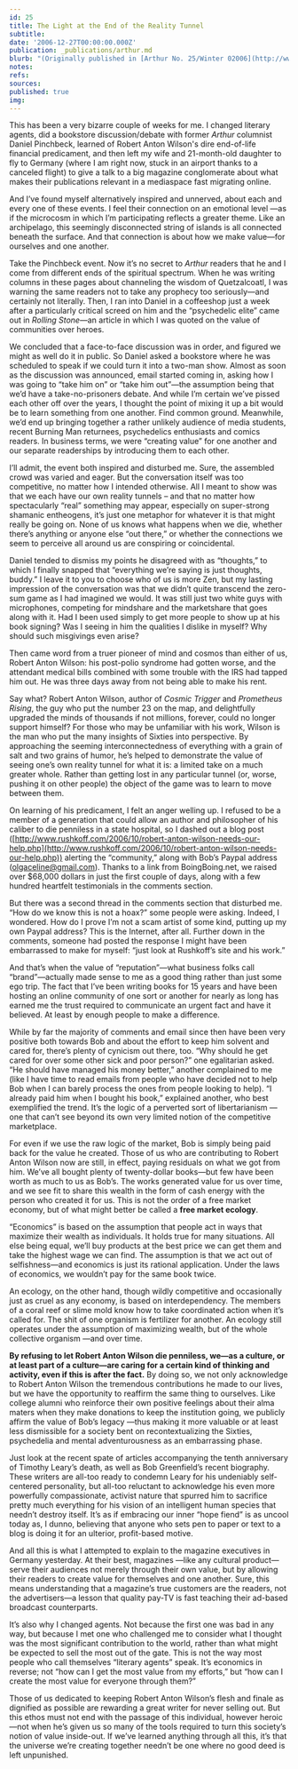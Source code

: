 ```yaml
---
id: 25
title: The Light at the End of the Reality Tunnel
subtitle: 
date: '2006-12-27T00:00:00.000Z'
publication: _publications/arthur.md
blurb: "(Originally published in [Arthur No. 25/Winter 02006](http://www.arthurmag.com/store/index.php?ID=31))"
notes: 
refs: 
sources: 
published: true
img: 
---
```

This has been a very bizarre couple of weeks for me. I changed literary agents, did a bookstore discussion/debate with former *Arthur* columnist Daniel Pinchbeck, learned of Robert Anton Wilson's dire end-of-life financial predicament, and then left my wife and 21-month-old daughter to fly to Germany (where I am right now, stuck in an airport thanks to a canceled flight) to give a talk to a big magazine conglomerate about what makes their publications relevant in a mediaspace fast migrating online.

And I’ve found myself alternatively inspired and unnerved, about each and every one of these events. I feel their connection on an emotional level —as if the microcosm in which I’m participating reflects a greater theme. Like an archipelago, this seemingly disconnected string of islands is all connected beneath the surface. And that connection is about how we make value—for ourselves and one another.

Take the Pinchbeck event. Now it’s no secret to *Arthur* readers that he and I come from different ends of the spiritual spectrum. When he was writing columns in these pages about channeling the wisdom of Quetzalcoatl, I was warning the same readers not to take any prophecy too seriously—and certainly not literally. Then, I ran into Daniel in a coffeeshop just a week after a particularly critical screed on him and the “psychedelic elite” came out in *Rolling Stone*—an article in which I was quoted on the value of communities over heroes.

We concluded that a face-to-face discussion was in order, and figured we might as well do it in public. So Daniel asked a bookstore where he was scheduled to speak if we could turn it into a two-man show. Almost as soon as the discussion was announced, email started coming in, asking how I was going to “take him on” or “take him out”—the assumption being that we’d have a take-no-prisoners debate. And while I’m certain we’ve pissed each other off over the years, I thought the point of mixing it up a bit would be to learn something from one another. Find common ground. Meanwhile, we’d end up bringing together a rather unlikely audience of media students, recent Burning Man returnees, psychedelics enthusiasts and comics readers. In business terms, we were “creating value” for one another and our separate readerships by introducing them to each other.

I’ll admit, the event both inspired and disturbed me. Sure, the assembled crowd was varied and eager. But the conversation itself was too competitive, no matter how I intended otherwise. All I meant to show was that we each have our own reality tunnels – and that no matter how spectacularly “real” something may appear, especially on super-strong shamanic entheogens, it’s just one metaphor for whatever it is that might really be going on. None of us knows what happens when we die, whether there’s anything or anyone else “out there,” or whether the connections we seem to perceive all around us are conspiring or coincidental.

Daniel tended to dismiss my points he disagreed with as “thoughts,” to which I finally snapped that “everything we’re saying is just thoughts, buddy.” I leave it to you to choose who of us is more Zen, but my lasting impression of the conversation was that we didn’t quite transcend the zero-sum game as I had imagined we would. It was still just two white guys with microphones, competing for mindshare and the marketshare that goes along with it. Had I been used simply to get more people to show up at his book signing? Was I seeing in him the qualities I dislike in myself? Why should such misgivings even arise?

Then came word from a truer pioneer of mind and cosmos than either of us, Robert Anton Wilson: his post-polio syndrome had gotten worse, and the attendant medical bills combined with some trouble with the IRS had tapped him out. He was three days away from not being able to make his rent.

Say what? Robert Anton Wilson, author of *Cosmic Trigger* and *Prometheus Rising*, the guy who put the number 23 on the map, and delightfully upgraded the minds of thousands if not millions, forever, could no longer support himself? For those who may be unfamiliar with his work, Wilson is the man who put the many insights of Sixties into perspective. By approaching the seeming interconnectedness of everything with a grain of salt and two grains of humor, he’s helped to demonstrate the value of seeing one’s own reality tunnel for what it is: a limited take on a much greater whole. Rather than getting lost in any particular tunnel (or, worse, pushing it on other people) the object of the game was to learn to move between them.

On learning of his predicament, I felt an anger welling up. I refused to be a member of a generation that could allow an author and philosopher of his caliber to die penniless in a state hospital, so I dashed out a blog post ([http://www.rushkoff.com/2006/10/robert-anton-wilson-needs-our-help.php](http://www.rushkoff.com/2006/10/robert-anton-wilson-needs-our-help.php)) alerting the “community,” along with Bob’s Paypal address (olgaceline@gmail.com). Thanks to a link from BoingBoing.net, we raised over $68,000 dollars in just the first couple of days, along with a few hundred heartfelt testimonials in the comments section.

But there was a second thread in the comments section that disturbed me. “How do we know this is not a hoax?” some people were asking. Indeed, I wondered. How do I prove I’m not a scam artist of some kind, putting up my own Paypal address? This is the Internet, after all. Further down in the comments, someone had posted the response I might have been embarrassed to make for myself: “just look at Rushkoff’s site and his work.”

And that’s when the value of “reputation”—what business folks call “brand”—actually made sense to me as a good thing rather than just some ego trip. The fact that I’ve been writing books for 15 years and have been hosting an online community of one sort or another for nearly as long has earned me the trust required to communicate an urgent fact and have it believed. At least by enough people to make a difference.

While by far the majority of comments and email since then have been very positive both towards Bob and about the effort to keep him solvent and cared for, there’s plenty of cynicism out there, too. “Why should he get cared for over some other sick and poor person?” one egalitarian asked. “He should have managed his money better,” another complained to me (like I have time to read emails from people who have decided not to help Bob when I can barely process the ones from people looking to help). “I already paid him when I bought his book,” explained another, who best exemplified the trend. It’s the logic of a perverted sort of libertarianism —one that can’t see beyond its own very limited notion of the competitive marketplace.

For even if we use the raw logic of the market, Bob is simply being paid back for the value he created. Those of us who are contributing to Robert Anton Wilson now are still, in effect, paying residuals on what we got from him. We’ve all bought plenty of twenty-dollar books—but few have been worth as much to us as Bob’s. The works generated value for us over time, and we see fit to share this wealth in the form of cash energy with the person who created it for us. This is not the order of a free market economy, but of what might better be called a **free market ecology**.

“Economics” is based on the assumption that people act in ways that maximize their wealth as individuals. It holds true for many situations. All else being equal, we’ll buy products at the best price we can get them and take the highest wage we can find. The assumption is that we act out of selfishness—and economics is just its rational application. Under the laws of economics, we wouldn’t pay for the same book twice.

An ecology, on the other hand, though wildly competitive and occasionally just as cruel as any economy, is based on interdependency. The members of a coral reef or slime mold know how to take coordinated action when it’s called for. The shit of one organism is fertilizer for another. An ecology still operates under the assumption of maximizing wealth, but of the whole collective organism —and over time.

**By refusing to let Robert Anton Wilson die penniless, we—as a culture, or at least part of a culture—are caring for a certain kind of thinking and activity, even if this is after the fact.** By doing so, we not only acknowledge to Robert Anton Wilson the tremendous contributions he made to our lives, but we have the opportunity to reaffirm the same thing to ourselves. Like college alumni who reinforce their own positive feelings about their alma maters when they make donations to keep the institution going, we publicly affirm the value of Bob’s legacy —thus making it more valuable or at least less dismissible for a society bent on recontextualizing the Sixties, psychedelia and mental adventurousness as an embarrassing phase.

Just look at the recent spate of articles accompanying the tenth anniversary of Timothy Leary’s death, as well as Bob Greenfield’s recent biography. These writers are all-too ready to condemn Leary for his undeniably self-centered personality, but all-too reluctant to acknowledge his even more powerfully compassionate, activist nature that spurred him to sacrifice pretty much everything for his vision of an intelligent human species that needn’t destroy itself. It’s as if embracing our inner “hope fiend” is as uncool today as, I dunno, believing that anyone who sets pen to paper or text to a blog is doing it for an ulterior, profit-based motive.

And all this is what I attempted to explain to the magazine executives in Germany yesterday. At their best, magazines —like any cultural product—serve their audiences not merely through their own value, but by allowing their readers to create value for themselves and one another. Sure, this means understanding that a magazine’s true customers are the readers, not the advertisers—a lesson that quality pay-TV is fast teaching their ad-based broadcast counterparts.

It’s also why I changed agents. Not because the first one was bad in any way, but because I met one who challenged me to consider what I thought was the most significant contribution to the world, rather than what might be expected to sell the most out of the gate. This is not the way most people who call themselves “literary agents” speak. It’s economics in reverse; not “how can I get the most value from my efforts,” but “how can I create the most value for everyone through them?”

Those of us dedicated to keeping Robert Anton Wilson’s flesh and finale as dignified as possible are rewarding a great writer for never selling out. But this ethos must not end with the passage of this individual, however heroic—not when he’s given us so many of the tools required to turn this society’s notion of value inside-out. If we’ve learned anything through all this, it’s that the universe we’re creating together needn’t be one where no good deed is left unpunished.
